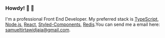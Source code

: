 ### Howdy! 👋 🔭
I'm a professional Front End Developer. My preferred stack is [TypeScript](https://www.typescriptlang.org/), [Node.js](https://nodejs.org/), [React](https://reactjs.org/), [Styled-Components](https://styled-components.com/), [Redis](https://redis.io/).You can send me  a email here: [samueltirtawidjaja@gmail.com](mailto:samueltirtawidjaja@gmail.com).

<!--
**Saoming/Saoming** is a ✨ _special_ ✨ repository because its `README.md` (this file) appears on your GitHub profile.

Here are some ideas to get you started:

- 🔭 I’m currently working on ...
- 🌱 I’m currently learning ...
- 👯 I’m looking to collaborate on ...
- 🤔 I’m looking for help with ...
- 💬 Ask me about ...
- 📫 How to reach me: ...
- 😄 Pronouns: ...
- ⚡ Fun fact: ...
-->

